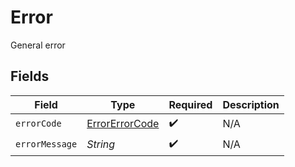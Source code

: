 # Error

General error


## Fields

| Field                                                   | Type                                                    | Required                                                | Description                                             |
| ------------------------------------------------------- | ------------------------------------------------------- | ------------------------------------------------------- | ------------------------------------------------------- |
| `errorCode`                                             | [ErrorErrorCode](../../models/errors/ErrorErrorCode.md) | :heavy_check_mark:                                      | N/A                                                     |
| `errorMessage`                                          | *String*                                                | :heavy_check_mark:                                      | N/A                                                     |